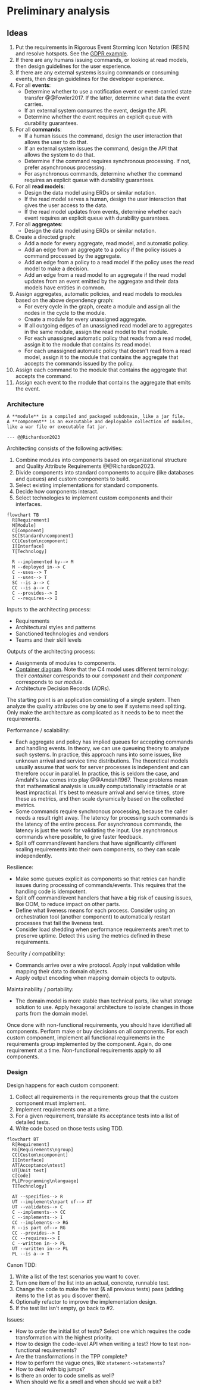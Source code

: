 
# Preliminary analysis


## Ideas

1. Put the requirements in Rigorous Event Storming Icon Notation (RESIN) and resolve hotspots.
    See the [GDPR example](../examples/gdpr/index.md).
1. If there are any humans issuing commands, or looking at read models, then design guidelines for the user experience.
1. If there are any external systems issuing commands or consuming events, then design guidelines for the developer
    experience.
1. For all **events**:
   - Determine whether to use a notification event or event-carried state transfer @@Fowler2017.
     If the latter, determine what data the event carries.
   - If an external system consumes the event, design the API.
   - Determine whether the event requires an explicit queue with durability guarantees.
1. For all **commands**:
   - If a human issues the command, design the user interaction that allows the user to do that.
   - If an external system issues the command, design the API that allows the system to do that.
   - Determine if the command requires synchronous processing. If not, prefer asynchronous processing.
   - For asynchronous commands, determine whether the command requires an explicit queue with durability guarantees.
1. For all **read models**:
   - Design the data model using ERDs or similar notation.
   - If the read model serves a human, design the user interaction that gives the user access to the data.
   - If the read model updates from events, determine whether each event requires an explicit queue with durability
    guarantees.
1. For all **aggregates**:
   - Design the data model using ERDs or similar notation.
1. Create a directed graph:
   - Add a node for every aggregate, read model, and automatic policy.
   - Add an edge from an aggregate to a policy if the policy issues a command processed by the aggregate.
   - Add an edge from a policy to a read model if the policy uses the read model to make a decision.
   - Add an edge from a read model to an aggregate if the read model updates from an event emitted by the aggregate
       and their data models have entities in common.
1. Assign aggregates, automatic policies, and read models to modules based on the above dependency graph:
    - For every cycle in the graph, create a module and assign all the nodes in the cycle to the module.
    - Create a module for every unassigned aggregate.
    - If all outgoing edges of an unassigned read model are to aggregates in the same module, assign the read model to
        that module.
    - For each unassigned automatic policy that reads from a read model, assign it to the module that contains its read
        model.
    - For each unassigned automatic policy that doesn't read from a read model, assign it to the module that contains
        the aggregate that accepts the commands issued by the policy.
1. Assign each command to the module that contains the aggregate that accepts the command.
1. Assign each event to the module that contains the aggregate that emits the event.


### Architecture

```admonish tldr title="Definitions"
A **module** is a compiled and packaged subdomain, like a jar file.
A **component** is an executable and deployable collection of modules, like a war file or executable fat jar.

--- @@Richardson2023
```

Architecting consists of the following activities:

1. Combine modules into components based on organizational structure and Quality Attribute Requirements @@Richardson2023.
1. Divide components into standard components to acquire (like databases and queues) and custom components to build.
1. Select existing implementations for standard components.
1. Decide how components interact.
1. Select technologies to implement custom components and their interfaces.

```mermaid
flowchart TB
  R[Requirement]
  M[Module]
  C[Component]
  SC[Standard\ncomponent]
  CC[Custom\ncomponent]
  I[Interface]
  T[Technology]

  R --implemented by--> M
  M --deployed in--> C
  C --uses--> T
  I --uses--> T
  SC --is a--> C
  CC --is a--> C
  C --provides--> I
  C --requires--> I
```

Inputs to the architecting process:

- Requirements
- Architectural styles and patterns
- Sanctioned technologies and vendors
- Teams and their skill levels

Outputs of the architecting process:

- Assignments of modules to components.
- [Container diagram](https://c4model.com/#ContainerDiagram).
    Note that the C4 model uses different terminology: their _container_ corresponds to our _component_ and their
    _component_ corresponds to our _module_.
- Architecture Decision Records (ADRs).

The starting point is an application consisting of a single system.
Then analyze the quality attributes one by one to see if systems need splitting.
Only make the architecture as complicated as it needs to be to meet the requirements.

Performance / scalability:

- Each aggregate and policy has implied queues for accepting commands and handling events.
  In theory, we can use queueing theory to analyze such systems.
  In practice, this approach runs into some issues, like unknown arrival and service time distributions.
  The theoretical models usually assume that work for server processes is independent and can therefore occur in
  parallel.
  In practice, this is seldom the case, and Amdahl's law comes into play @@Amdahl1967.
  These problems mean that mathematical analysis is usually computationally intractable or at least impractical.
  It's best to measure arrival and service times, store these as metrics, and then scale dynamically based on the
  collected metrics.
- Some commands require synchronous processing, because the caller needs a result right away.
  The latency for processing such commands is the latency of the entire process.
  For asynchronous commands, the latency is just the work for validating the input.
  Use asynchronous commands where possible, to give faster feedback.
- Split off command/event handlers that have significantly different scaling requirements into their own components, so
  they can scale independently.

Resilience:

- Make some queues explicit as components so that retries can handle issues during processing of commands/events.
  This requires that the handling code is idempotent.
- Split off command/event handlers that have a big risk of causing issues, like OOM, to reduce impact on other parts.
- Define what liveness means for each process.
  Consider using an orchestration tool (another component) to automatically restart processes that fail the liveness
  test.
- Consider load shedding when performance requirements aren't met to preserve uptime.
  Detect this using the metrics defined in these requirements.

Security / compatibility:

- Commands arrive over a wire protocol.
  Apply input validation while mapping their data to domain objects.
- Apply output encoding when mapping domain objects to outputs.

Maintainability / portability:

- The domain model is more stable than technical parts, like what storage solution to use.
  Apply hexagonal architecture to isolate changes in those parts from the domain model.

Once done with non-functional requirements, you should have identified all components.
Perform make or buy decisions on all components.
For each custom component, implement all functional requirements in the requirements group implemented by the component.
Again, do one requirement at a time.
Non-functional requirements apply to all components.


### Design

Design happens for each custom component:

1. Collect all requirements in the requirements group that the custom component must implement.
2. Implement requirements one at a time.
3. For a given requirement, translate its acceptance tests into a list of detailed tests.
4. Write code based on those tests using TDD.

```mermaid
flowchart BT
  R[Requirement]
  RG[Requirements\ngroup]
  CC[Custom\ncomponent]
  I[Interface]
  AT[Acceptance\ntest]
  UT[Unit test]
  C[Code]
  PL[Programming\nlanguage]
  T[Technology]

  AT --specifies--> R
  UT --implements\npart of--> AT
  UT --validates--> C
  C --implements--> CC
  C --implements--> I
  CC --implements--> RG
  R --is part of--> RG
  CC --provides--> I
  CC --requires--> I
  C --written in--> PL
  UT --written in--> PL
  PL --is a--> T
```


Canon TDD:

1. Write a list of the test scenarios you want to cover.
2. Turn one item of the list into an actual, concrete, runnable test.
3. Change the code to make the test (& all previous tests) pass (adding items to the list as you discover them).
4. Optionally refactor to improve the implementation design.
5. If the test list isn't empty, go back to #2.

Issues:

- How to order the initial list of tests? Select one which requires the code transformation with the highest priority.
- How to design the code-level API when writing a test? How to test non-functional requirements?
- Are the transformations in the TPP complete?
- How to perform the vague ones, like `statement->statements`?
- How to deal with big jumps?
- Is there an order to code smells as well?
- When should we fix a smell and when should we wait a bit?
